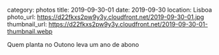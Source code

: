 category: photos 
title: 2019-09-30-01
date: 2019-09-30
location: Lisboa
photo_url: https://d22fkxs2pw9y3y.cloudfront.net/2019-09-30-01.jpg
thumbnail_url: https://d22fkxs2pw9y3y.cloudfront.net/2019-09-30-01-thumbnail.webp

Quem planta no Outono leva um ano de abono 